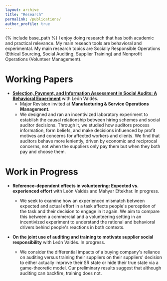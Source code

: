```yaml
---
layout: archive
title: "Research"
permalink: /publications/
author_profile: true
---
```


{% include base_path %}
I enjoy doing research that has both academic and practical relevance. My main reseach tools are behavioral and experimental. My main research topics are Socially Responsible Operations (Ethical Sourcing, Social Auditing, Supplier Training) and Nonprofit Operations (Volunteer Management).

# **Working Papers**
* [**Selection, Payment, and Information Assessment in Social Audits: A Behavioral Experiment**](https://papers.ssrn.com/sol3/papers.cfm?abstract_id=4733385) with León Valdés. 
  * Major Revision invited at **Manufacturing & Service Operations Management**.
    <!-- <span style="color: orange;">Finalist, POMS College of Service Operations Management (CSOM) Best Student Paper, 2024.</span>%} -->
  * We designed and ran an incentivized laboratory experiment to establish the causal relationship between hiring schemes and social auditor decisions. Through it, we studied how auditors process information, form beliefs, and make decisions influenced by profit motives and concerns for affected workers and clients. We find that auditors behave more leniently, driven by economic and reciprocal concerns, not when the suppliers only pay them but when they both pay and choose them. 
  
# **Work in Progress**

* **Reference-dependent effects in volunteering: Expected vs. experienced effort** with León Valdés and Mahyar Eftekhar. In progress. <!-- [[Slides]](https://tcui-pitt.github.io/files/Ratings_INFORMS23.pptx) -->
  * We seek to examine how an experienced mismatch between expected and actual effort in a task affects people's perception of the task and their decision to engage in it again. We aim to compare this between a commercial and a volunteering setting in an incentivized experiment to understand the rational and behavioral drivers behind people's reactions in both contexts.  
 
* **On the joint use of auditing and training to motivate supplier social responsibility** with León Valdés. In progress. <!-- [[Slides]](https://tcui-pitt.github.io/files/Ratings_INFORMS23.pptx) -->
  * We consider the differential impacts of a buying company's reliance on auditing versus training their suppliers on their suppliers' decision to either actually improve their SR state or hide their true state via a game-theoretic model. Our preliminary results suggest that although auditing can backfire, training does not.

<!--# **Early Stage Projects** Eventually: * Increasing Teachers' engagement in an educational app * Value Engineering to increase awareness of usefulness of designing for the bottom of the pyramid * Elder vs Infant care flexibility biases in executive decision making -->
